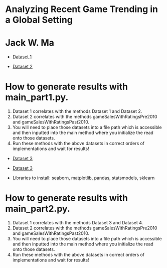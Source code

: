 # Analyzing Recent Game Trending in a Global Setting

# Jack W. Ma

* [Dataset 1](https://www.kaggle.com/sidtwr/videogames-sales-dataset?select=Video_Games_Sales_as_at_22_Dec_2016.csv)

* [Dataset 2](https://www.kaggle.com/kendallgillies/video-game-sales-and-ratings)

# How to generate results with main_part1.py.
1. Dataset 1 correlates with the methods Dataset 1 and Dataset 2. 
2. Dataset 2 correlates with the methods gameSalesWithRatingsPre2010 and gameSalesWithRatingsPast2010.
3. You will need to place those datasets into a file path which is accessible and then inputted into the
main method where you initialize the read onto those datasets.
4. Run these methods with the above datasets in correct orders of implementations and wait for results! 

* [Dataset 3](https://www.kaggle.com/gregorut/videogamesales/data)

* [Dataset 3](https://www.kaggle.com/rush4ratio/video-game-sales-with-ratings)

* Libraries to install: seaborn, matplotlib, pandas, statsmodels, sklearn

# How to generate results with main_part2.py.
1. Dataset 1 correlates with the methods Dataset 3 and Dataset 4. 
2. Dataset 2 correlates with the methods gameSalesWithRatingsPre2010 and gameSalesWithRatingsPast2010.
3. You will need to place those datasets into a file path which is accessible and then inputted into the
main method where you initialize the read onto those datasets.
4. Run these methods with the above datasets in correct orders of implementations and wait for results! 
